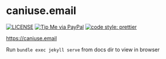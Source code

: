 # caniuse.email

[![LICENSE](https://img.shields.io/badge/license-MIT-lightgrey.svg)](https://raw.githubusercontent.com/coliff/caniuse.email/master/LICENSE)
[![Tip Me via PayPal](https://img.shields.io/badge/PayPal-tip%20me-green.svg?logo=paypal)](https://www.paypal.me/coliff)
[![code style: prettier](https://img.shields.io/badge/code_style-prettier-ff69b4.svg?style=flat-square)](https://github.com/prettier/prettier)

https://caniuse.email

Run `bundle exec jekyll serve` from docs dir to view in browser

